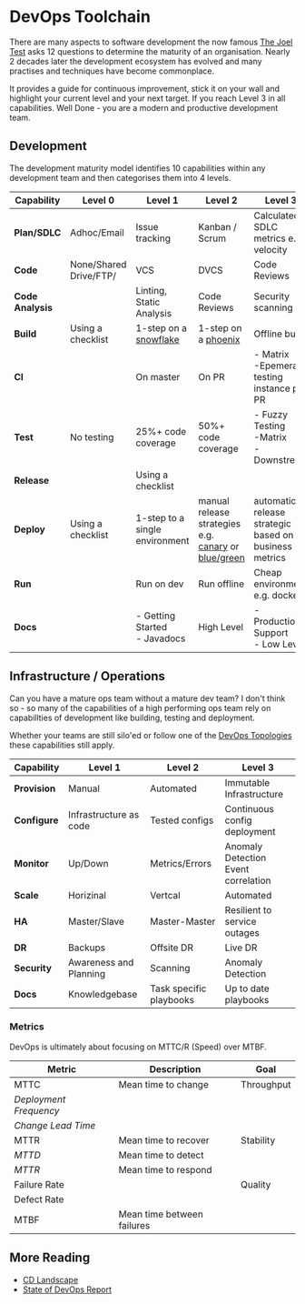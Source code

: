 # DevOps Toolchain



There are many aspects to software development the now famous  [The Joel Test](https://www.joelonsoftware.com/2000/08/09/the-joel-test-12-steps-to-better-code/) asks 12 questions to determine the maturity of an organisation.  Nearly 2 decades later the development ecosystem has evolved  and many practises and techniques have become commonplace. 



It provides a guide for continuous improvement, stick it on your wall and highlight your current level and your next target.  If you reach Level 3 in all capabilities.  Well Done - you are a modern and productive development team.



## Development

The development maturity model identifies 10 capabilities within any development team and then categorises them into 4 levels. 

| Capability        | Level 0                | Level 1                                  | Level 2                                  | Level 3                                  |
| ----------------- | ---------------------- | ---------------------------------------- | ---------------------------------------- | ---------------------------------------- |
| **Plan/SDLC**     | Adhoc/Email            | Issue tracking                           | Kanban / Scrum                           | Calculated SDLC metrics e.g. velocity    |
| **Code**          | None/Shared Drive/FTP/ | VCS                                      | DVCS                                     | Code Reviews                             |
| **Code Analysis** |                        | Linting, Static Analysis                 | Code Reviews                             | Security scanning                        |
| **Build**         | Using a checklist      | 1-step on a [snowflake](https://martinfowler.com/bliki/SnowflakeServer.html) | 1-step on a [phoenix](https://martinfowler.com/bliki/PhoenixServer.html) | Offline build                            |
| **CI**            |                        | On master                                | On PR                                    | - Matrix<br>-Epemeral testing instance per PR |
| **Test**          | No testing             | 25%+ code coverage                       | 50%+ code coverage                       | - Fuzzy Testing<br>-Matrix<br>- Downstream |
| **Release**       |                        | Using a checklist                        |                                          |                                          |
| **Deploy**        | Using a checklist      | 1-step to a single environment           | manual release strategies e.g. [canary](https://martinfowler.com/bliki/CanaryRelease.html) or [blue/green](https://martinfowler.com/bliki/BlueGreenDeployment.html) | automatic release strategic based on business metrics |
| **Run**           |                        | Run on dev                               | Run offline                              | Cheap environment e.g. docker            |
| **Docs**          |                        | - Getting Started<br> - Javadocs         | High Level                               | - Production Support <br>- Low Level     |

## Infrastructure / Operations

Can you have a mature ops team without a mature dev team? I don't think so - so many of the capabilities of a high performing ops team rely on capabillties of development like building, testing and deployment. 

Whether your teams are still silo'ed  or follow one of the [DevOps Topologies](web.devopstopologies.com) these capabilities still apply.

| Capability    | Level 1                | Level 2                 | Level 3                                |
| ------------- | ---------------------- | ----------------------- | -------------------------------------- |
| **Provision** | Manual                 | Automated               | Immutable Infrastructure               |
| **Configure** | Infrastructure as code | Tested configs          | Continuous config deployment           |
| **Monitor**   | Up/Down                | Metrics/Errors          | Anomaly Detection<br>Event correlation |
| **Scale**     | Horizinal              | Vertcal                 | Automated                              |
| **HA**        | Master/Slave           | Master-Master           | Resilient to service outages           |
| **DR**        | Backups                | Offsite DR              | Live DR                                |
| **Security**  | Awareness and Planning | Scanning                | Anomaly Detection                      |
| **Docs**      | Knowledgebase          | Task specific playbooks | Up to date playbooks                   |

### Metrics

DevOps is ultimately about focusing on MTTC/R (Speed) over MTBF.

| Metric                 | Description                | Goal       |
| ---------------------- | -------------------------- | ---------- |
| MTTC                   | Mean time to change        | Throughput |
| *Deployment Frequency* |                            |            |
| *Change Lead Time*     |                            |            |
| MTTR                   | Mean time to recover       | Stability  |
| *MTTD*                 | Mean time to detect        |            |
| *MTTR*                 | Mean time to respond       |            |
| Failure Rate           |                            | Quality    |
| Defect Rate            |                            |            |
| MTBF                   | Mean time between failures |            |

## More Reading
* [CD Landscape](http://www.jamesbowman.me/post/continuous-delivery-tool-landscape/)
* [State of DevOps Report](https://puppet.com/system/files/2017-06/2017-state-of-devops-report_3.pdf)          
